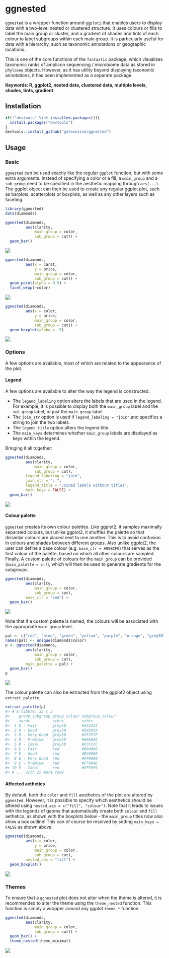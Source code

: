 
<!-- README.md is generated from README.Rmd. Please edit that file -->

# ggnested

`ggnested` is a wrapper function around `ggplot2` that enables users to
display data with a two-level nested or clustered structure. It uses
colours or fills to label the main group or cluster, and a gradient of
shades and tints of each colour to label subgroups within each main
group. It is particularly useful for data with a hierarchy, such as
taxonomic annotations or geographic locations.

This is one of the core functions of the `fantaxtic` package, which
visualizes taxonomic ranks of amplicon sequencing / microbiome data as
stored in `phyloseq` objects. However, as it has utility beyond
displaying taxonomic annotations, it has been implemented as a separate
package.

**Keywords: R, ggplot2, nested data, clustered data, multiple levels,
shades, tints, gradient**

## Installation

``` r
if(!"devtools" %in% installed.packages()){
  install.packages("devtools")
}
devtools::install_github("gmteunisse/ggnested")
```

## Usage

### Basic

`ggnested` can be used exactly like the regular `ggplot` function, but
with some extra arguments. Instead of specifying a color or a fill, a
`main_group` and a `sub_group` need to be specified in the aesthetic
mapping through `aes(...)`. The ggplot object can then be used to create
any regular ggplot plot, such as barplots, scatterplots or boxplots, as
well as any other layers such as faceting.

``` r
library(ggnested)
data(diamonds)
```

``` r
ggnested(diamonds, 
         aes(clarity, 
             main_group = color, 
             sub_group = cut)) + 
  geom_bar()
```

![](man/figures/README-barplot-1.png)<!-- -->

``` r
ggnested(diamonds, 
         aes(x = carat, 
             y = price, 
             main_group = color, 
             sub_group = cut)) + 
  geom_point(alpha = 0.5) +
  facet_wrap(~color)
```

![](man/figures/README-scatterplot-1.png)<!-- -->

``` r
ggnested(diamonds, 
         aes(x = color,
             y = price, 
             main_group = color, 
             sub_group = cut)) + 
  geom_boxplot(alpha = .5)
```

![](man/figures/README-boxplot-1.png)<!-- -->

### Options

A few options are available, most of which are related to the appearance
of the plot.

#### Legend

A few options are available to alter the way the legend is constructed.

-   The `legend_labeling` option alters the labels that are used in the
    legend. For example, it is possible to display both the `main_group`
    label and the `sub_group` label, or just the `main_group` label.
-   The `join_str` option is used if `legend_labeling = "join"`,and
    specifies a string to join the two labels.
-   The `legend_title` option alters the legend title.
-   The `main_keys` determines whether `main_group` labels are displayed
    as keys within the legend.

Bringing it all together:

``` r
ggnested(diamonds, 
         aes(clarity, 
             main_group = color, 
             sub_group = cut),
         legend_labeling = "join",
         join_str = ": ",
         legend_title = "Joined labels without titles",
         main_keys = FALSE) + 
  geom_bar()
```

![](man/figures/README-legend_labeling-1.png)<!-- -->

#### Colour palette

`ggnested` creates its own colour palettes. Like ggplot2, it samples
maximally separated colours, but unlike ggplot2, it shuffles the palette
so that dissimlar colours are placed next to one another. This is to
avoid confusion in colours and shades between different groups. Also
unlike ggplot2, the user can define a base colour
(e.g. `base_clr = #008CF0`) that serves as the first colour of the
palette, based on which all other colours are sampled. Finally, A custom
palette of colours for the `main_group` can be provided
(`main_palette = c()`), which will then be used to generate gradients
for the subgroups.

``` r
ggnested(diamonds, 
         aes(clarity, 
             main_group = color, 
             sub_group = cut),
         base_clr = "red") + 
  geom_bar()
```

![](man/figures/README-base_clr-1.png)<!-- -->

Note that if a custom palette is named, the colours will be associated
with the appropriate `main_group` level.

``` r
pal <- c("red", "blue", "green", "yellow", "purple", "orange", "grey50")
names(pal) <- unique(diamonds$color)
p <- ggnested(diamonds, 
         aes(clarity, 
             main_group = color, 
             sub_group = cut), 
         main_palette = pal) + 
  geom_bar()
p
```

![](man/figures/README-unnamed-chunk-3-1.png)<!-- -->

The colour palette can also be extracted from the ggplot2 object using
`extract_palette`.

``` r
extract_palette(p)
#> # A tibble: 35 x 3
#>    group_subgroup group_colour subgroup_colour
#>    <ord>          <chr>        <chr>          
#>  1 D - Fair       grey50       #333333        
#>  2 D - Good       grey50       #595959        
#>  3 D - Very Good  grey50       #7F7F7F        
#>  4 D - Premium    grey50       #A6A6A6        
#>  5 D - Ideal      grey50       #CCCCCC        
#>  6 E - Fair       red          #660000        
#>  7 E - Good       red          #B20000        
#>  8 E - Very Good  red          #FF0000        
#>  9 E - Premium    red          #FF4D4D        
#> 10 E - Ideal      red          #FF9999        
#> # ... with 25 more rows
```

#### Affected aethetics

By default, both the `color` and `fill` aesthetics of the plot are
altered by `ggnested`. However, it is possible to specify which
aesthetics should be altered using `nested_aes = c("fill", "colour")`.
Note that it leads to issues with the legends of geoms that
automatically create both `colour` and `fill` aethetics, as shown with
the boxplots below - the `main_group` titles now also show a box
outline! This can of course be resolved by setting `main_keys = FALSE`
as shown above.

``` r
ggnested(diamonds, 
         aes(x = color,
             y = price, 
             main_group = color, 
             sub_group = cut),
         nested_aes = "fill") + 
  geom_boxplot()
```

![](man/figures/README-nested_aes-1.png)<!-- -->

### Themes

To ensure that a `ggnested` plot does not alter when the theme is
altered, it is recommended to alter the theme using the `theme_nested`
function. This function is simply a wrapper around any ggplot `theme_*`
function.

``` r
ggnested(diamonds, 
         aes(clarity, 
             main_group = color, 
             sub_group = cut)) + 
  geom_bar() +
  theme_nested(theme_minimal)
```

![](man/figures/README-unnamed-chunk-5-1.png)<!-- -->
